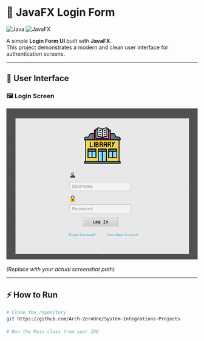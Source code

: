 # 🔐 JavaFX Login Form

![Java](https://img.shields.io/badge/java-%23ED8B00.svg?style=for-the-badge&logo=openjdk&logoColor=white)
![JavaFX](https://img.shields.io/badge/javafx-%23007396.svg?style=for-the-badge&logo=java&logoColor=white)

A simple **Login Form UI** built with **JavaFX**.  
This project demonstrates a modern and clean user interface for authentication screens.

---

## 🎨 User Interface

### 🖼️ Login Screen

![Login UI Screenshot](./src//images/Screenshot%202025-09-18%20195910.png)

_(Replace with your actual screenshot path)_

---

## ⚡ How to Run

```bash
# Clone the repository
git https://github.com/Arch-ZeroOne/System-Integrations-Projects

# Run the Main class from your IDE
```
